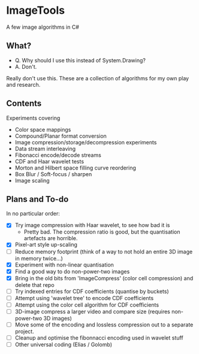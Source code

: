 ImageTools
==========

A few image algorithms in C#

## What?

* Q. Why should I use this instead of System.Drawing?
* A. Don't.

Really don't use this. These are a collection of algorithms for my own play and research.

## Contents

Experiments covering
* Color space mappings
* Compound/Planar format conversion
* Image compression/storage/decompression experiments
* Data stream interleaving
* Fibonacci encode/decode streams
* CDF and Haar wavelet tests
* Morton and Hilbert space filling curve reordering
* Box Blur / Soft-focus / sharpen
* Image scaling

## Plans and To-do

In no particular order:
* [x] Try image compression with Haar wavelet, to see how bad it is
    - Pretty bad. The compression ratio is good, but the quantisation artefacts are horrible.
* [x] Pixel-art style up-scaling
* [ ] Reduce memory footprint (think of a way to not hold an entire 3D image in memory twice...)
* [x] Experiment with non-linear quantisation
* [x] Find a good way to do non-power-two images
* [x] Bring in the old bits from 'ImageCompress' (color cell compression) and delete that repo
* [ ] Try indexed entries for CDF coefficients (quantise by buckets)
* [ ] Attempt using 'wavelet tree' to encode CDF coefficients
* [ ] Attempt using the color cell algorithm for CDF coefficients
* [ ] 3D-image compress a larger video and compare size (requires non-power-two 3D images)
* [ ] Move some of the encoding and lossless compression out to a separate project.
* [ ] Cleanup and optimise the fibonnacci encoding used in wavelet stuff
* [ ] Other universal coding (Elias / Golomb)

